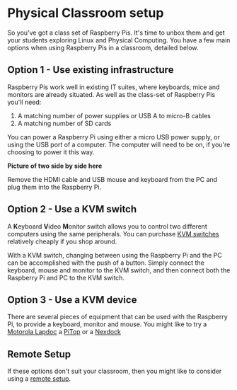 # Physical Classroom setup

So you've got a class set of Raspberry Pis. It's time to unbox them and get your students exploring Linux and Physical Computing. You have a few main options when using Raspberry Pis in a classroom, detailed below.

## Option 1 - Use existing infrastructure

Raspberry Pis work well in existing IT suites, where keyboards, mice and monitors are already situated. As well as the class-set of Raspberry Pis you'll need:
1. A matching number of power supplies *or* USB A to micro-B cables
2. A matching number of SD cards

You can power a Raspberry Pi using either a micro USB power supply, or using the USB port of a computer. The computer will need to be on, if you're choosing to power it this way.

**Picture of two side by side here**

Remove the HDMI cable and USB mouse and keyboard from the PC and plug them into the Raspberry Pi.

## Option 2 - Use a KVM switch

A **K**eyboard **V**ideo **M**onitor switch allows you to control two different computers using the same peripherals.
You can purchase [KVM switches](http://www.ebuyer.com/store/Networking/cat/KVM-Switches) relatively cheaply if you shop around.

With a KVM switch, changing between using the Raspberry Pi and the PC can be accomplished with the push of a button. Simply connect the keyboard, mouse and monitor to the KVM switch, and then connect both the Raspberry Pi and PC to the KVM switch.

## Option 3 - Use a KVM device

There are several pieces of equipment that can be used with the Raspberry Pi, to provide a keyboard, monitor and mouse. You might like to try a [Motorola Lapdoc](http://www.amazon.com/AT-Laptop-Dock-Motorola-ATRIX/dp/B004M17D62) a [PiTop](https://www.pi-top.com/) or a [Nexdock](http://nexdock.com/)

## Remote Setup
If these options don't suit your classroom, then you might like to consider using a [remote setup](remote.md).
